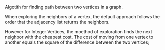 
Algotith for finding path between two vertices in a graph.

When exploring the neighbors of a vertex, the default approach follows the order that the
adjacency list returns the neighbors.

However for Integer Vertices, the moethod of exploration finds the next neighbor
with the cheapest cost. The cost of moving from one vertex to another equals the square of the difference
between the two vertices;

